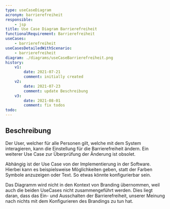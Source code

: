 ```yaml
---
type: useCaseDiagram
acronym: barrierefreiheit
responsible: 
    - jsp
title: Use Case Diagram Barrierefreiheit
functionalRequirement: Barrierefreiheit
useCases:
    - barrierefreiheit
useCasesDetailedWithScenario:
    - barrierefreiheit
diagram: ./diagrams/useCaseBarrierefreiheit.png
history:
    v1:
        date: 2021-07-21
        comment: initially created
    v2:
        date: 2021-07-23
        comment: update Beschreibung
    v3:
        date: 2021-08-01
        comment: fix todos
todo:
---
```


## Beschreibung

Der User, welcher für alle Personen gilt, welche mit dem System interagieren, kann die Einstellung für die Barrierefreiheit ändern. Ein weiterer Use Case zur Überprüfung der Änderung ist obsolet.

Abhängig ist der Use Case von der Implementierung in der Software.
Hierbei kann es beispielsweise Möglichkeiten geben, statt der Farben Symbole anzuzeigen oder Text.
So etwas könnte konfigurierbar sein. 

Das Diagramm wird nicht in den Kontext von Branding übernommen, weil auch die beiden UseCases nicht zusammengeführt werden. Dies liegt daran, dass das Ein- und Ausschalten der Barrierefreiheit, unserer Meinung
nach nichts mit dem Konfigurieren des Brandings zu tun hat.



